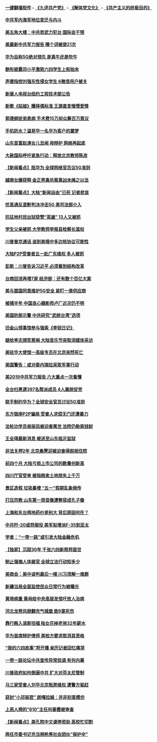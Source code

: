 #### [一键翻墙软件](https://github.com/gfw-breaker/nogfw/blob/master/README.md?t=05040337) -  [《九评共产党》](https://github.com/gfw-breaker/9ping.md?t=05040337) - [《解体党文化》](https://github.com/gfw-breaker/jtdwh.md?t=05040337) - [《共产主义的终极目的》](https://github.com/gfw-breaker/gczydzjmd.md?t=05040337)

#### [中共军内海军地位变迁与内斗](../pages/nsc413/n11231601.md?t=05040337) 

#### [美五角大楼：中共若武力犯台 国际会干预](../pages/nsc413/n11232938.md?t=05040337) 

#### [美最新中共军力报告 哪个词被提21次](../pages/nsc413/n11232614.md?t=05040337) 

#### [华为自称5G绝对领先 是真牛还是吹牛](../pages/nsc413/n11230301.md?t=05040337) 

#### [鲍彤披露邓小平激怒六四学生上街始末](../pages/nsc413/n11232567.md?t=05040337) 

#### [声援指控刘强东性侵女学生 6微信用户被关](../pages/nsc413/n11232789.md?t=05040337) 

#### [新唐人电视台纽约工程技术部公告](../pages/nsc413/n11232743.md?t=05040337) 

#### [新歌《姑娘》曝择偶标准 王源直言憧憬爱情](../pages/nsc413/n11232623.md?t=05040337) 

#### [郭德纲徒弟患病 手术费15万却众筹百万惹议](../pages/nsc413/n11232280.md?t=05040337) 

#### [手机防水？温哥华一名华为客户的噩梦](../pages/nsc413/n11232811.md?t=05040337) 

#### [山东首富赵涛女儿丑闻 母辩护 网络再起底](../pages/nsc413/n11232317.md?t=05040337) 

#### [大赦国际呼吁紧急行动：释放北京教师陈彦](../pages/nsc413/n11232631.md?t=05040337) 

#### [【新闻看点】阻华为 全球网络官员议5G准则](../pages/nsc413/n11232399.md?t=05040337) 

#### [越南女嫌获释 金正男毒杀案真凶未绳之以法](../pages/nsc413/n11232663.md?t=05040337) 

#### [【新闻看点】大陆“新闻自由”已死 记者悲哀](../pages/nsc413/n11232398.md?t=05040337) 

#### [忧高通反垄断判决冲击5G 美司法部介入](../pages/nsc413/n11232436.md?t=05040337) 

#### [抗征地村民出狱获赞“英雄” 13人又被抓](../pages/nsc413/n11232421.md?t=05040337) 

#### [学生父亲被抓 大学教师举报县检察长滥权](../pages/nsc413/n11232532.md?t=05040337) 

#### [川普普京通话 谈到美俄中多边核协议可能性](../pages/nsc413/n11232521.md?t=05040337) 

#### [大陆P2P受害者五一赴广东维权 多人被抓](../pages/nsc413/n11232537.md?t=05040337) 

#### [彭斯：川普告诉习近平 必须看到结构改革](../pages/nsc413/n11232538.md?t=05040337) 

#### [台商回流再增7家 经济部：还有数个百亿大案](../pages/nsc413/n11232360.md?t=05040337) 

#### [美与盟国同意维护5G安全 紧盯一类供应商](../pages/nsc413/n11232305.md?t=05040337) 

#### [被捕半年 中国良心摄影师卢广近况仍不明](../pages/nsc413/n11232007.md?t=05040337) 

#### [美国防部示警 中共研究“武统台湾”选项](../pages/nsc413/n11231907.md?t=05040337) 

#### [旧金山领事馆参与强索《李锐日记》](../pages/nsc413/n11232274.md?t=05040337) 

#### [疑给李志颁奖惹祸 大陆音乐节突取消媒体采访](../pages/nsc413/n11232119.md?t=05040337) 

#### [美驻华大使馆一高级专员在北京突然死亡](../pages/nsc413/n11231991.md?t=05040337) 

#### [美国警告：或对委内瑞拉采取军事行动](../pages/nsc413/n11231759.md?t=05040337) 

#### [美2019中共军力报告 六大重点一次看懂](../pages/nsc413/n11231924.md?t=05040337) 


#### [全台扫黑逮397名帮派成员 4人属统促党](../pages/nsc413/n11231469.md?t=05040337) 

#### [联手制约华为？全球安全官员讨论5G准则](../pages/nsc413/n11231723.md?t=05040337) 

#### [东方银座P2P骗局 受害人求偿无门还遭暴力](../pages/nsc413/n11231455.md?t=05040337) 

#### [法轮功学员侯丽凤被迫害离世 法院仍勒索钱财](../pages/nsc413/n11231372.md?t=05040337) 

#### [王全璋最新消息 被送至山东临沂监狱](../pages/nsc413/n11231614.md?t=05040337) 

#### [非法关押2年 北京桑霁迎被迫害得脱相住院](../pages/nsc413/n11186032.md?t=05040337) 

#### [前四个月 大陆亏损上市公司的数量创新高](../pages/nsc413/n11231465.md?t=05040337) 

#### [四川厅官受审 被指贱卖土地损失上千万](../pages/nsc413/n11231605.md?t=05040337) 

#### [景区造假 垃圾暴增 “五一”假期乱象频传](../pages/nsc413/n11230661.md?t=05040337) 

#### [打压宗教 山东第一观音像遭整容成孔子像](../pages/nsc413/n11231185.md?t=05040337) 

#### [上海和东台两地药价差别大 背后原因何在？](../pages/nsc413/n11231262.md?t=05040337) 

#### [中共歼-20或将服役 美军拟增派F-35到亚太](../pages/nsc413/n11231286.md?t=05040337) 

#### [学者：“一带一路”或引发大陆金融危机](../pages/nsc413/n11230519.md?t=05040337) 

#### [【独家】沉寂30年 千张六四新照将面世](../pages/nsc413/n11227629.md?t=05040337) 

#### [制止强摘人体器官 全球立法行动知多少](../pages/nsc413/n11229916.md?t=05040337) 

#### [美商会：美中谈判最后一哩 川习须解一难题](../pages/nsc413/n11230581.md?t=05040337) 

#### [新疆当局全面监控民众日常行为被曝光](../pages/nsc413/n11229801.md?t=05040337) 

#### [黄琦病重 黄母给中央高层发信吁放人治病](../pages/nsc413/n11230733.md?t=05040337) 

#### [河北龙卷风掀翻充气城堡 致9童死伤](../pages/nsc413/n11230639.md?t=05040337) 

#### [靠行贿入读斯坦福 陆女花掉老爸32年薪水](../pages/nsc413/n11230216.md?t=05040337) 

#### [华为首席辩护律师 美检方要求取消其资格](../pages/nsc413/n11230262.md?t=05040337) 

#### [“我的六四故事”将开播 亲历记者回忆痛哭](../pages/nsc413/n11229704.md?t=05040337) 

#### [一带一路论坛中共宣传异常低调 有何内幕](../pages/nsc413/n11230156.md?t=05040337) 

#### [川普政府如何倒逼中共 扩大对芬太尼管制](../pages/nsc413/n11229858.md?t=05040337) 

#### [马三家受害人刘华北京租房维权 遭警方驱赶](../pages/nsc413/n11229919.md?t=05040337) 

#### [获封“小邓丽君” 朗嘎拉姆：并非刻意模仿](../pages/nsc413/n11229957.md?t=05040337) 

#### [上恶人榜的“610”主任何春霞被审查](../pages/nsc413/n11229632.md?t=05040337) 

#### [【新闻看点】美孔院中文课停资助 高校忙切割](../pages/nsc413/n11229711.md?t=05040337) 

#### [两任市委书记充当拥枪黑社会团伙“保护伞”](../pages/nsc413/n11229746.md?t=05040337) 

